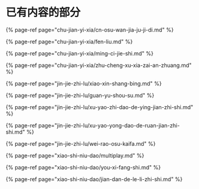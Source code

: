 # 已有内容的部分

{% page-ref page="chu-jian-yi-xia/cn-osu-wan-jia-ju-ji-di.md" %}

{% page-ref page="chu-jian-yi-xia/fen-liu.md" %}

{% page-ref page="chu-jian-yi-xia/ming-ci-jie-shi.md" %}

{% page-ref page="chu-jian-yi-xia/zhu-cheng-xu-xia-zai-an-zhuang.md" %}

{% page-ref page="jin-jie-zhi-lu/xiao-xin-shang-bing.md" %}

{% page-ref page="jin-jie-zhi-lu/guan-yu-shou-su.md" %}

{% page-ref page="jin-jie-zhi-lu/xu-yao-zhi-dao-de-ying-jian-zhi-shi.md" %}

{% page-ref page="jin-jie-zhi-lu/xu-yao-yong-dao-de-ruan-jian-zhi-shi.md" %}

{% page-ref page="jin-jie-zhi-lu/wei-rao-osu-kaifa.md" %}

{% page-ref page="xiao-shi-niu-dao/multiplay.md" %}

{% page-ref page="xiao-shi-niu-dao/you-xi-fang-shi.md" %}

{% page-ref page="xiao-shi-niu-dao/jian-dan-de-le-li-zhi-shi.md" %}

